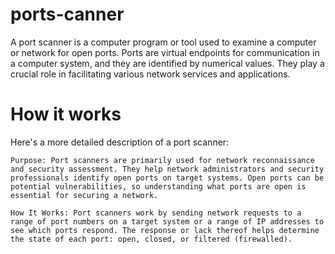 # ports-canner
A port scanner is a computer program or tool used to examine a computer or network for open ports. Ports are virtual endpoints for communication in a computer system, and they are identified by numerical values. They play a crucial role in facilitating various network services and applications.
# How it works
Here's a more detailed description of a port scanner:

    Purpose: Port scanners are primarily used for network reconnaissance and security assessment. They help network administrators and security professionals identify open ports on target systems. Open ports can be potential vulnerabilities, so understanding what ports are open is essential for securing a network.

    How It Works: Port scanners work by sending network requests to a range of port numbers on a target system or a range of IP addresses to see which ports respond. The response or lack thereof helps determine the state of each port: open, closed, or filtered (firewalled).
